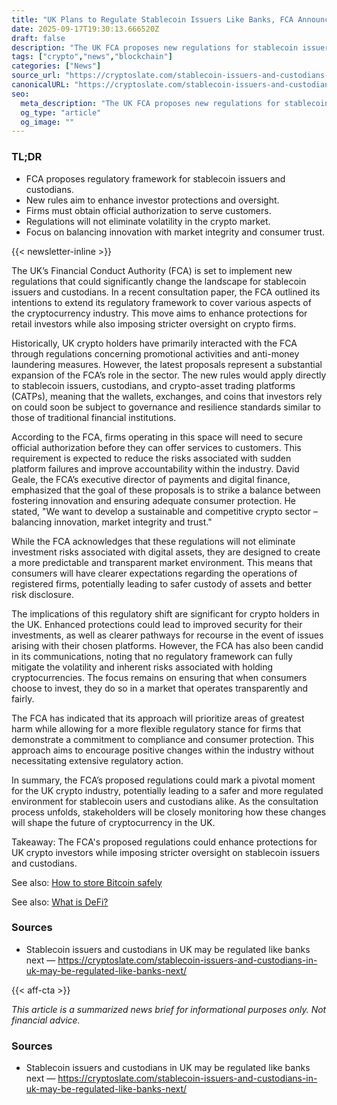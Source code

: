 ```yaml
---
title: "UK Plans to Regulate Stablecoin Issuers Like Banks, FCA Announces"
date: 2025-09-17T19:30:13.666520Z
draft: false
description: "The UK FCA proposes new regulations for stablecoin issuers and custodians, enhancing crypto investor protections."
tags: ["crypto","news","blockchain"]
categories: ["News"]
source_url: "https://cryptoslate.com/stablecoin-issuers-and-custodians-in-uk-may-be-regulated-like-banks-next/"
canonicalURL: "https://cryptoslate.com/stablecoin-issuers-and-custodians-in-uk-may-be-regulated-like-banks-next/"
seo:
  meta_description: "The UK FCA proposes new regulations for stablecoin issuers and custodians, enhancing crypto investor protections."
  og_type: "article"
  og_image: ""
---
```


### TL;DR
- FCA proposes regulatory framework for stablecoin issuers and custodians.
- New rules aim to enhance investor protections and oversight.
- Firms must obtain official authorization to serve customers.
- Regulations will not eliminate volatility in the crypto market.
- Focus on balancing innovation with market integrity and consumer trust.

{{< newsletter-inline >}}

The UK’s Financial Conduct Authority (FCA) is set to implement new regulations that could significantly change the landscape for stablecoin issuers and custodians. In a recent consultation paper, the FCA outlined its intentions to extend its regulatory framework to cover various aspects of the cryptocurrency industry. This move aims to enhance protections for retail investors while also imposing stricter oversight on crypto firms.

Historically, UK crypto holders have primarily interacted with the FCA through regulations concerning promotional activities and anti-money laundering measures. However, the latest proposals represent a substantial expansion of the FCA’s role in the sector. The new rules would apply directly to stablecoin issuers, custodians, and crypto-asset trading platforms (CATPs), meaning that the wallets, exchanges, and coins that investors rely on could soon be subject to governance and resilience standards similar to those of traditional financial institutions.

According to the FCA, firms operating in this space will need to secure official authorization before they can offer services to customers. This requirement is expected to reduce the risks associated with sudden platform failures and improve accountability within the industry. David Geale, the FCA’s executive director of payments and digital finance, emphasized that the goal of these proposals is to strike a balance between fostering innovation and ensuring adequate consumer protection. He stated, "We want to develop a sustainable and competitive crypto sector – balancing innovation, market integrity and trust."

While the FCA acknowledges that these regulations will not eliminate investment risks associated with digital assets, they are designed to create a more predictable and transparent market environment. This means that consumers will have clearer expectations regarding the operations of registered firms, potentially leading to safer custody of assets and better risk disclosure.

The implications of this regulatory shift are significant for crypto holders in the UK. Enhanced protections could lead to improved security for their investments, as well as clearer pathways for recourse in the event of issues arising with their chosen platforms. However, the FCA has also been candid in its communications, noting that no regulatory framework can fully mitigate the volatility and inherent risks associated with holding cryptocurrencies. The focus remains on ensuring that when consumers choose to invest, they do so in a market that operates transparently and fairly.

The FCA has indicated that its approach will prioritize areas of greatest harm while allowing for a more flexible regulatory stance for firms that demonstrate a commitment to compliance and consumer protection. This approach aims to encourage positive changes within the industry without necessitating extensive regulatory action.

In summary, the FCA’s proposed regulations could mark a pivotal moment for the UK crypto industry, potentially leading to a safer and more regulated environment for stablecoin users and custodians alike. As the consultation process unfolds, stakeholders will be closely monitoring how these changes will shape the future of cryptocurrency in the UK.

Takeaway: The FCA's proposed regulations could enhance protections for UK crypto investors while imposing stricter oversight on stablecoin issuers and custodians.

See also: [How to store Bitcoin safely](/pages/how-to-store-bitcoin-safely/)

See also: [What is DeFi?](/pages/what-is-defi/)

### Sources
- Stablecoin issuers and custodians in UK may be regulated like banks next — https://cryptoslate.com/stablecoin-issuers-and-custodians-in-uk-may-be-regulated-like-banks-next/

{{< aff-cta >}}

_This article is a summarized news brief for informational purposes only. Not financial advice._

### Sources
- Stablecoin issuers and custodians in UK may be regulated like banks next — https://cryptoslate.com/stablecoin-issuers-and-custodians-in-uk-may-be-regulated-like-banks-next/

